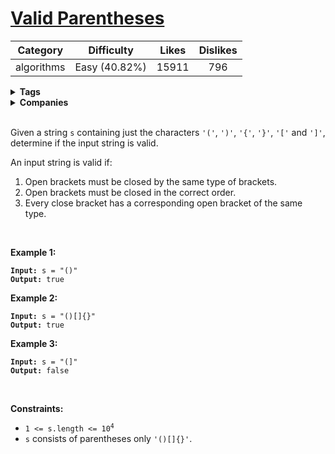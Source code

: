 # [Valid Parentheses](https://leetcode.com/problems/valid-parentheses/description/)

| Category | Difficulty | Likes | Dislikes |
| :------: | :--------: | :---: | :------: |
| algorithms | Easy (40.82%) | 15911 | 796 |

<details>
  <summary><strong>Tags</strong></summary>

  [string](https://leetcode.com/tag/string) | [stack](https://leetcode.com/tag/stack)

</details>

<details>
  <summary><strong>Companies</strong></summary>

  airbnb | amazon | bloomberg | facebook | google | microsoft | twitter | zenefits

</details>
<br />
<p>Given a string <code>s</code> containing just the characters <code>'('</code>, <code>')'</code>, <code>'{'</code>, <code>'}'</code>, <code>'['</code> and <code>']'</code>, determine if the input string is valid.</p>

<p>An input string is valid if:</p>

<ol>
  <li>Open brackets must be closed by the same type of brackets.</li>
  <li>Open brackets must be closed in the correct order.</li>
  <li>Every close bracket has a corresponding open bracket of the same type.</li>
</ol>

<p>&nbsp;</p>
<p><strong>Example 1:</strong></p>

<pre><code><strong>Input:</strong> s = &quot;()&quot;
<strong>Output:</strong> true</code></pre>

<p><strong>Example 2:</strong></p>

<pre><code><strong>Input:</strong> s = &quot;()[]{}&quot;
<strong>Output:</strong> true</code></pre>

<p><strong>Example 3:</strong></p>

<pre><code><strong>Input:</strong> s = &quot;(]&quot;
<strong>Output:</strong> false</code></pre>

<p>&nbsp;</p>
<p><strong>Constraints:</strong></p>

<ul>
  <li><code>1 &lt;= s.length &lt;= 10<sup>4</sup></code></li>
  <li><code>s</code> consists of parentheses only <code>'()[]{}'</code>.</li>
</ul>

